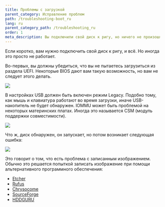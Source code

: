 ```yaml
---
title: Проблемы с загрузкой
parent_category: Исправление проблем
path: /troubleshooting-boot_ru
lang: ru
parent_category_path: /troubleshooting_ru
order: 1
meta_description: Вы подключили свой диск к ригу, но ничего не произошло. Это неприятная проблема, но мы знаем, как её решить.  
---
```


Если коротко, вам нужно подключить свой диск к ригу, и всё. Но иногда это просто не работает.

Во-первых, вы должны убедиться, что вы не пытаетесь загрузиться из раздела UEFI. Некоторые BIOS дают вам такую ​​возможность, но вам не следует этого делать.


<img src="https://lbd.hiveos.farm/kbase/images/forum/5rpntezwp5sf.jpg">

В настройках USB должен быть включен режим Legacy. Подобно тому, как мышь и клавиатура работают во время загрузки, иначе USB-накопитель не будет обнаружен. IOMMU может быть проблемой на некоторых материнских платах. Иногда это называется CSM (модуль поддержки совместимости).


<img src="https://lbd.hiveos.farm/kbase/images/forum/nkq21zwkxe4t.jpg">

Что ж, диск обнаружен, он запускает, но потом возникает следующая ошибка:

<img src="https://lbd.hiveos.farm/kbase/images/forum/ebj16b6y9jub.jpg">

Это говорит о том, что есть проблема с записанным изображением. Обычно это решается попыткой записать изображение при помощи альтернативного программного обеспечения:

- [Etcher](https://www.balena.io/etcher/)
- [Rufus](https://rufus.akeo.ie/)
- [Chrysocome](http://www.chrysocome.net/dd)
- [SourceForge](https://sourceforge.net/projects/win32diskimager/)
- [HDDGURU](http://hddguru.com/software/HDD-Raw-Copy-Tool/)
